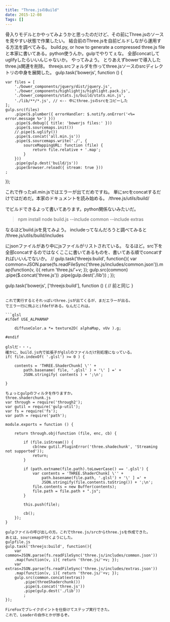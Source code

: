 ```yaml
---
title: "Three.jsのBuild"
date: 2015-12-08
Tags: []
---
```


骨入りモデルとかやってみようかと思ったのだけど、その前にThree.jsのソースを見やすい状態で作業したい。
結合前のThree.jsを自前ビルドしながら運用する方法を調べてみる。
build.py, or how to generate a compressed three.js file
と本家に書いてある。python使うんか。gulpでやりてぇな。
全部concatしてuglifyしたらいいんじゃないか。
やってみよう。
とりあえずbowerで導入したthree.js関連を削除。
threejs.srcフォルダを作ってthree.jsソースのsrcディレクトリの中身を展開した。
gulp.task('bowerjs', function () {

    var files = [
        './bower_components/jquery/dist/jquery.js',
        './bower_components/highlightjs/highlight.pack.js',
        './bower_components/stats.js/build/stats.min.js',
        './lib/**/*.js', // <-- 中にthree.jsのsrcをコピーした
    ];
    gulp.src(files)
        .pipe($.plumber({ errorHandler: $.notify.onError('<%= error.message %>') }))
        .pipe($.debug({ title: 'bowerjs files:' }))
        .pipe($.sourcemaps.init())
        //.pipe($.uglify())
        .pipe($.concat('all.min.js'))
        .pipe($.sourcemaps.write('./', {
            sourceMappingURL: function (file) {
                return file.relative + '.map';
            }
        }))
        .pipe(gulp.dest('build/js'))
        .pipe(browser.reload({ stream: true }))
    ;
});

これで作ったall.min.jsではエラーが出てだめですね。
単にsrcをconcatするだけではだめだ。本家のドキュメントを読み始める。
/three.js/utils/build/

でビルドできるよって書いてあります。python関係ないみたいだ。
> npm install
> node build.js --include common --include extras

なるほどbuild.jsを見てみよう。
includeってなんだろうと調べてみると
/three.js/utils/build/includes

にjsonファイルがあり中にjsファイルがリストされている。
なるほど。src下を全部concatするのではなくここに書いてあるものを、書いてある順でconcatすればいいんでないか。
// 
gulp.task('threejs:build', function(){
    var common=JSON.parse(fs.readFileSync('three.js/includes/common.json')).map(function(v, i){ return 'three.js/'+v; });
    gulp.src(common)
        .pipe($.concat('three.js'))
        .pipe(gulp.dest('./lib'))
        ;
});

gulp.task('bowerjs', ['threejs:build'], function () {
    // 前と同じ
}
````

これで実行するとそれっぽいthree.jsが出てくるが、まだエラーが出る。
でエラー行に飛ぶとifdefがある。なんだこれは。

```glsl
#ifdef USE_ALPHAMAP

    diffuseColor.a *= texture2D( alphaMap, vUv ).g;

#endif

glslだ・・・。
確かに、build.js内で拡張子がglslのファイルだけ別処理になっている。
if( file.indexOf( '.glsl') >= 0 ) {

    contents = 'THREE.ShaderChunk[ \'' +
        path.basename( file, '.glsl' ) + '\' ] =' +
        JSON.stringify( contents ) + ';\n';

}

ちょっとgulpのフィルタを作りますか。
three.shaderchunk.js
var through = require('through2');
var gutil = require('gulp-util');
var fs = require('fs');
var path = require('path');

module.exports = function () {

    return through.obj(function (file, enc, cb) {

        if (file.isStream()) {
            cb(new gutil.PluginError('three.shadechunk', 'Streaming not supported'));
            return;
        }

        if (path.extname(file.path).toLowerCase() == '.glsl') {
            var contents = 'THREE.ShaderChunk[ \'' +
                path.basename(file.path, '.glsl') + '\' ] =' +
                JSON.stringify(file.contents.toString()) + ';\n';
            file.contents = new Buffer(contents);
            file.path = file.path + ".js";
        }

        this.push(file);

        cb();
    });
}

gulpファイルの呼び出しの方。これでthree.js/srcからthree.jsを作成できた。
あとは、sourcemapが付くようにした。
gulpfile.js
gulp.task('threejs:build', function(){
    var common=JSON.parse(fs.readFileSync('three.js/includes/common.json'))
    .map(function(v, i){ return 'three.js/'+v; });
    var extras=JSON.parse(fs.readFileSync('three.js/includes/extras.json'))
    .map(function(v, i){ return 'three.js/'+v; });
    gulp.src(common.concat(extras))
        .pipe(threeShaderchunk())
        .pipe($.concat('three.js'))
        .pipe(gulp.dest('./lib'))
        ;
});

FireFoxでブレイクポイントを仕掛けてステップ実行できた。
これで、Loaderの自作とかが捗るぞ。
